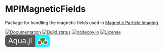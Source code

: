 # MPIMagneticFields

Package for handling the magnetic fields used in [Magnetic Particle Imaging](https://en.wikipedia.org/wiki/Magnetic_particle_imaging).

[![Documentation](https://img.shields.io/badge/docs-latest-blue.svg)](https://magneticparticleimaging.github.io/MPIMagneticFields.jl/dev/)
[![Build status](https://github.com/MagneticParticleImaging/MPIMagneticFields.jl/workflows/CI/badge.svg)](https://github.com/MagneticParticleImaging/MPIMagneticFields.jl/actions)
[![codecov.io](https://codecov.io/gh/MagneticParticleImaging/MPIMagneticFields.jl/branch/main/graph/badge.svg)](https://app.codecov.io/github/MagneticParticleImaging/MPIMagneticFields.jl/tree/main)
[![License](https://img.shields.io/github/license/MagneticParticleImaging/MPIMagneticFields.jl?color=green&style=flat)](https://github.com/MagneticParticleImaging/MPIMagneticFields.jl/blob/main/LICENSE)
[![Aqua QA](https://raw.githubusercontent.com/JuliaTesting/Aqua.jl/master/badge.svg)](https://github.com/JuliaTesting/Aqua.jl)
